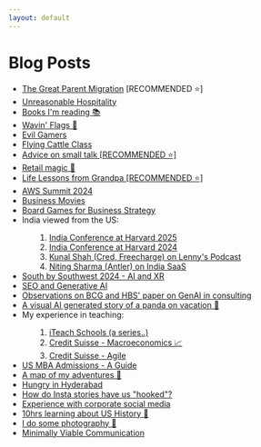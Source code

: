 ```yaml
---
layout: default
---
```

# Blog Posts

<ul class="links">
    <li><a href="great_indian_parent_migration">The Great Parent Migration</a> [RECOMMENDED ⭐]</li>
    <li><a href="unreasonable_hospitality">Unreasonable Hospitality</a></li>
    <li><a href="books.html">Books I'm reading 📚</a></li>
    <li><a href="fun_with_flags/wavin_flags.html">Wavin' Flags 🚩</a> </li>
    <li><a href="summaries/gaming_psych/gaming_psych.html">Evil Gamers</a></li>
    <li><a href="spirit/spirit.html">Flying Cattle Class</a></li>
    <li><a href="networking.html">Advice on small talk [RECOMMENDED ⭐]</a></li>
    <li><a href="rice24/rice.html">Retail magic 💫</a></li>
    <li><a href="same_as_ever.html">Life Lessons from Grandpa [RECOMMENDED ⭐]</a></li>
    <li><a href="aws_summit_la24">AWS Summit 2024</a></li>
    <li><a href="business_movies">Business Movies</a></li>
    <li><a href="board_games">Board Games for Business Strategy</a></li>
    <!-- <li><a href="genai_classroom">GenAI in my Classrooms</a></li> -->
    <li>India viewed from the US:
    <ol><ol>
        <li><a href="harvardindiacon2025">India Conference at Harvard 2025</a></li>
        <li><a href="harvardindiacon2024">India Conference at Harvard 2024</a></li>
        <li><a href="kunalshah_lenny">Kunal Shah (Cred, Freecharge) on Lenny's Podcast</a></li>
        <li><a href="nitinsharma_indiasaas">Niting Sharma (Antler) on India SaaS</a></li>
    </ol></ol></li>
    <li><a href="sxsw2024">South by Southwest 2024 - AI and XR</a></li>
    <li><a href="seo_genai">SEO and Generative AI</a></li>
    <li><a href="jaggedfrontier">Observations on BCG and HBS' paper on GenAI in consulting</a></li>
    <li><a href="dalle_story">A visual AI generated story of a panda on vacation 🐼</a></li>
    <li>My experience in teaching:
    <ol><ol>
        <li><a href="iteach_blogs">iTeach Schools (a series..)</a></li>
        <li><a href="ait_macroeco.html">Credit Suisse - Macroeconomics 📈</a></li>
        <li><a href="fintech_agile.html">Credit Suisse - Agile</a></li>
    </ol></ol></li>
    <li><a href="us_mba_admissions">US MBA Admissions - A Guide</a></li>
    <li><a href="adventures.html">A map of my adventures 🏃</a></li>
    <li><a href="hyderabad_menu.html">Hungry in Hyderabad</a></li>
    <!-- <li><a href="heritage-virtual.html">Join me at a heritage walk this month</a></li> -->
    <li><a href="hooked-stories.html">How do Insta stories have us "hooked"?</a></li>
    <li><a href="csindiainsta.html">Experience with corporate social media</a></li>
    <li><a href="us_history.html">10hrs learning about US History 🔎</a></li>
    <li><a href="instagram_preview.html">I do some photography 📸</a></li>
    <!-- <li><a href="self_learning.html">Here are my recommended youtube subscriptions 📼<lottie-player src="https://assets2.lottiefiles.com/private_files/lf30_imyUMa.json"  background="transparent"  speed="1"  style="width: 300px; height: 300px;"  loop  autoplay></lottie-player></a></li> -->
    <!-- <li><a href="memes.html">Addiction to memes 🍄</a></li> -->
    <!-- <li><a href="startsmall.html">#StartSmall ₹</a></li> -->
    <!-- <li><a href="globalisation_covid.html">Thoughts on Covid-19's impact on globalisation 📉 </a></li>  -->
    <li><a href="mvc.html">Minimally Viable Communication</a></li>   
    <!-- <ol>
        <li><a href="picture1000words.html">A picture can say a 1000 words 🖼</a></li>
    </ol> -->
    

</ul>







<!-- * [](.md) -->
